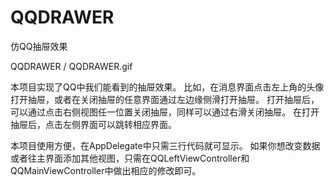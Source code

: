 # QQDRAWER
仿QQ抽屉效果

QQDRAWER / QQDRAWER.gif

本项目实现了QQ中我们能看到的抽屉效果。
比如，在消息界面点击左上角的头像打开抽屉，或者在关闭抽屉的任意界面通过左边缘侧滑打开抽屉。
打开抽屉后，可以通过点击右侧视图任一位置关闭抽屉，同样可以通过右滑关闭抽屉。
在打开抽屉后，点击左侧界面可以跳转相应界面。

本项目使用方便，在AppDelegate中只需三行代码就可显示。
如果你想改变数据或者往主界面添加其他视图，只需在QQLeftViewController和QQMainViewController中做出相应的修改即可。
